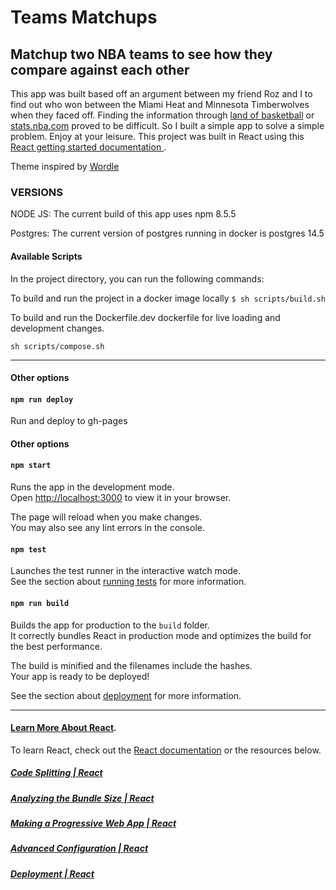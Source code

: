 # Teams Matchups 
## Matchup two NBA teams to see how they compare against each other 

This app was built based off an argument between my friend Roz and I to find out who won between the Miami Heat and Minnesota Timberwolves when they faced off. Finding the information through [land of basketball](https://www.landofbasketball.com) or [stats.nba.com](https://www.nba.com/stats/) proved to be difficult. So I built a simple app to solve a simple problem. Enjoy at your leisure. This project was built in React using this [React getting started documentation
](https://github.com/facebook/create-react-app).

Theme inspired by [Wordle](https://www.nytimes.com/games/wordle/index.html)

### VERSIONS 
NODE JS: 
The current build of this app uses npm 8.5.5

Postgres: 
The current version of postgres running in docker is postgres 14.5
#### Available Scripts

In the project directory, you can run the following commands:

To build and run the project in a docker image locally
```$ sh scripts/build.sh ```
 

To build and run the Dockerfile.dev dockerfile for live loading and development changes. 

``` sh scripts/compose.sh ```


---
#### Other options 

#### `npm run deploy`
Run and deploy to gh-pages 

#### Other options 
#### `npm start`

Runs the app in the development mode.\
Open [http://localhost:3000](http://localhost:3000) to view it in your browser.

The page will reload when you make changes.\
You may also see any lint errors in the console.

#### `npm test`

Launches the test runner in the interactive watch mode.\
See the section about [running tests](https://facebook.github.io/create-react-app/docs/running-tests) for more information.

#### `npm run build`

Builds the app for production to the `build` folder.\
It correctly bundles React in production mode and optimizes the build for the best performance.

The build is minified and the filenames include the hashes.\
Your app is ready to be deployed!

See the section about [deployment](https://facebook.github.io/create-react-app/docs/deployment) for more information.

 ---

#### [Learn More About React](https://facebook.github.io/create-react-app/docs/getting-started).

To learn React, check out the [React documentation](https://reactjs.org/) or the resources below. 

##### [Code Splitting | React](https://facebook.github.io/create-react-app/docs/code-splitting)

##### [Analyzing the Bundle Size | React](https://facebook.github.io/create-react-app/docs/analyzing-the-bundle-size)

##### [Making a Progressive Web App | React](https://facebook.github.io/create-react-app/docs/making-a-progressive-web-app)

##### [Advanced Configuration | React](https://facebook.github.io/create-react-app/docs/advanced-configuration)

##### [Deployment | React ](https://facebook.github.io/create-react-app/docs/deployment)
 